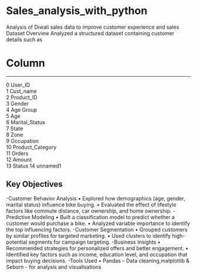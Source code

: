 # Sales_analysis_with_python
Analysis of Diwali sales data to improve customer experience and sales
Dataset Overview
Analyzed a structured dataset containing customer details such as
#   Column            
---  ------         
 0   User_ID          
 1   Cust_name        
 2   Product_ID       
 3   Gender            
 4   Age Group         
 5   Age               
 6   Marital_Status   
 7   State             
 8   Zone             
 9   Occupation       
 10  Product_Category  
 11  Orders            
 12  Amount          
 13  Status
 14  unnamed1
 
 ## Key Objectives

-Customer Behavior Analysis
• Explored how demographics (age, gender, marital status) influence bike buying.
• Evaluated the effect of lifestyle factors like commute distance, car ownership, and home ownership.
-Predictive Modeling
• Built a classification model to predict whether a customer would purchase a bike.
• Analyzed variable importance to identify the top influencing factors.
-Customer Segmentation
• Grouped customers by similar profiles for targeted marketing.
• Used clusters to identify high-potential segments for campaign targeting.
-Business Insights
• Recommended strategies for personalized offers and better engagement.
• Identified key factors such as income, education level, and occupation that impact buying decisions.
-Tools Used
• Pandas – Data cleaning,matplotlib & Seborn - for analysis and visualisations
